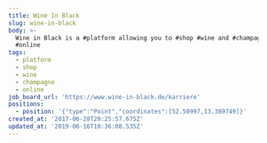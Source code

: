```yaml
---
title: Wine In Black
slug: wine-in-black
body: >-
  Wine in Black is a #platform allowing you to #shop #wine and #champagne
  #online
tags:
  - platform
  - shop
  - wine
  - champagne
  - online
job_board_url: 'https://www.wine-in-black.de/karriere'
positions:
  - position: '{"type":"Point","coordinates":[52.50997,13.389749]}'
created_at: '2017-06-28T20:25:57.675Z'
updated_at: '2019-06-16T10:36:08.535Z'
---
```


